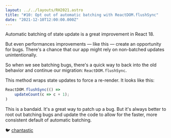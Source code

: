 ```yaml
---
layout: ../../layouts/RH2021.astro
title: "#10: Opt out of automatic batching with ReactDOM.flushSync"
date: "2021-12-10T12:00:00.000Z"
---
```


Automatic batching of state update is a great improvement in React 18.

But even performances improvements — like this — create an opportunity for bugs. There's a chance that our app might rely on non-batched updates unintentionally.

So when we see batching bugs, there's a quick way to back into the old behavior and continue our migration: `ReactDOM.flushSync`.

This method wraps state updates to force a re-render. It looks like this:

```jsx
ReactDOM.flushSync(() =>
	updateCount(c => c + 1);
)
```

This is a bandaid.
It's a great way to patch up a bug. But it's always better to root out batching bugs and update the code to allow for the faster, more consistent default of automatic batching.

🐦 [chantastic](https://chan.dev/twitter)
